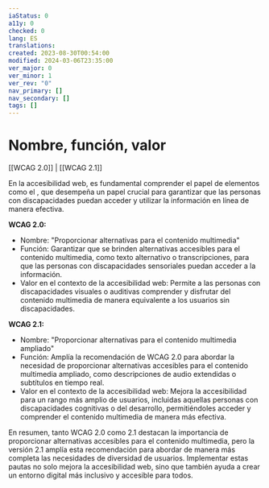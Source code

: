 ```yaml
---
iaStatus: 0
a11y: 0
checked: 0
lang: ES
translations: 
created: 2023-08-30T00:54:00
modified: 2024-03-06T23:35:00
ver_major: 0
ver_minor: 1
ver_rev: "0"
nav_primary: []
nav_secondary: []
tags: []
---
```

# Nombre, función, valor

[[WCAG 2.0]] | [[WCAG 2.1]]

En la accesibilidad web, es fundamental comprender el papel de elementos como el <TOKEN>, que desempeña un papel crucial para garantizar que las personas con discapacidades puedan acceder y utilizar la información en línea de manera efectiva.

**WCAG 2.0:**
- Nombre: "Proporcionar alternativas para el contenido multimedia"
- Función: Garantizar que se brinden alternativas accesibles para el contenido multimedia, como texto alternativo o transcripciones, para que las personas con discapacidades sensoriales puedan acceder a la información.
- Valor en el contexto de la accesibilidad web: Permite a las personas con discapacidades visuales o auditivas comprender y disfrutar del contenido multimedia de manera equivalente a los usuarios sin discapacidades.

**WCAG 2.1:**
- Nombre: "Proporcionar alternativas para el contenido multimedia ampliado"
- Función: Amplía la recomendación de WCAG 2.0 para abordar la necesidad de proporcionar alternativas accesibles para el contenido multimedia ampliado, como descripciones de audio extendidas o subtítulos en tiempo real.
- Valor en el contexto de la accesibilidad web: Mejora la accesibilidad para un rango más amplio de usuarios, incluidas aquellas personas con discapacidades cognitivas o del desarrollo, permitiéndoles acceder y comprender el contenido multimedia de manera más efectiva.

En resumen, tanto WCAG 2.0 como 2.1 destacan la importancia de proporcionar alternativas accesibles para el contenido multimedia, pero la versión 2.1 amplía esta recomendación para abordar de manera más completa las necesidades de diversidad de usuarios. Implementar estas pautas no solo mejora la accesibilidad web, sino que también ayuda a crear un entorno digital más inclusivo y accesible para todos.
